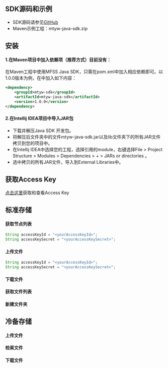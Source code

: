
## SDK源码和示例
- SDK源码请参见[GitHub](https://github.com/mtyj-hz/mtyw-java-sdk)
- Maven示例工程：mtyw-java-sdk.zip

## 安装
#### 1.在Maven项目中加入依赖项（推荐方式）目前没有：

在Maven工程中使用MFSS Java SDK，只需在pom.xml中加入相应依赖即可。以1.0.0版本为例，在<dependencies>中加入如下内容：

```xml
<dependency>
    <groupId>mtyw-sdk</groupId>
    <artifactId>mtyw-java-sdk</artifactId>
    <version>1.0.0</version>
</dependency>
```

#### 2.在Intellij IDEA项目中导入JAR包

- 下载并解压Java SDK 开发包。
- 将解压后文件夹中的文件mtyw-java-sdk.jar以及lib文件夹下的所有JAR文件拷贝到您的项目中。
- 在Intellij IDEA中选择您的工程，选择引用的module，右键选择File > Project Structure > Modules > Dependencies > + > JARs or directories 。
- 选中拷贝的所有JAR文件，导入到External Libraries中。

## 获取Access Key
[点击这里](点击这里)获取和查看Access Key


## 标准存储

#### 获取节点列表
```java
String accessKeyId = "<yourAccessKeyId>";
String accessKeySecret = "<yourAccessKeySecret>";


```

#### 上传文件

```java
String accessKeyId = "<yourAccessKeyId>";
String accessKeySecret = "<yourAccessKeySecret>";


```

#### 下载文件

#### 获取文件列表

#### 新建文件夹

## 冷备存储

#### 上传文件

#### 检索文件

#### 下载文件
